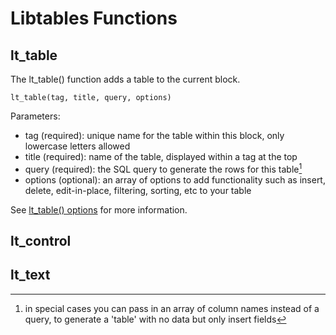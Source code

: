 # Libtables Functions

## lt_table

The lt_table() function adds a table to the current block.

    lt_table(tag, title, query, options)

Parameters:

  * tag (required): unique name for the table within this block, only lowercase letters allowed
  * title (required): name of the table, displayed within a <th> tag at the top
  * query (required): the SQL query to generate the rows for this table[^1]
  * options (optional): an array of options to add functionality such as insert, delete, edit-in-place,
    filtering, sorting, etc to your table

See [lt_table() options](table_function/) for more information.

[^1]: in special cases you can pass in an array of column names instead of a query, to generate
a 'table' with no data but only insert fields

## lt_control

## lt_text

